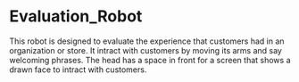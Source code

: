 # Evaluation_Robot
This robot is designed to evaluate the experience that customers had in an organization or store.
It intract with customers by moving its arms and say welcoming phrases.
The head has a space in front for a screen that shows a drawn face to intract with customers.
